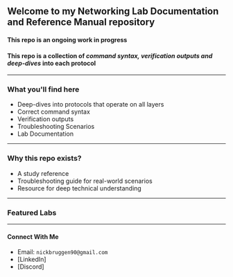## Welcome to my Networking Lab Documentation and Reference Manual repository  

#### This repo is an ongoing work in progress
#### This repo is a collection of *command syntax, verification outputs and deep-dives* into each protocol  
---
### What you'll find here
* Deep-dives into protocols that operate on all layers
* Correct command syntax
* Verification outputs
* Troubleshooting Scenarios
* Lab Documentation
---
### Why this repo exists?
* A study reference
* Troubleshooting guide for real-world scenarios
* Resource for deep technical understanding
---
### Featured Labs
---
#### Connect With Me
* Email: `nickbruggen90@gmail.com`
* [LinkedIn]
* [Discord]
